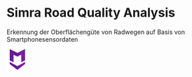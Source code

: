 # Simra Road Quality Analysis
Erkennung der Oberflächengüte von Radwegen auf Basis von Smartphonesensordaten

![alt text](https://github.com/adam-p/markdown-here/raw/master/src/common/images/icon48.png "")